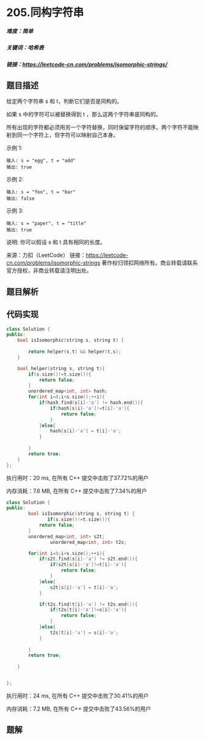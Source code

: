 # 205.同构字符串

##### 难度：简单

##### 关键词：哈希表

##### 链接：https://leetcode-cn.com/problems/isomorphic-strings/

## 题目描述

给定两个字符串 s 和 t，判断它们是否是同构的。

如果 s 中的字符可以被替换得到 t ，那么这两个字符串是同构的。

所有出现的字符都必须用另一个字符替换，同时保留字符的顺序。两个字符不能映射到同一个字符上，但字符可以映射自己本身。

示例 1:

```
输入: s = "egg", t = "add"
输出: true
```

示例 2:

```
输入: s = "foo", t = "bar"
输出: false
```

示例 3:

```
输入: s = "paper", t = "title"
输出: true
```

说明:
你可以假设 s 和 t 具有相同的长度。

来源：力扣（LeetCode）
链接：https://leetcode-cn.com/problems/isomorphic-strings
著作权归领扣网络所有。商业转载请联系官方授权，非商业转载请注明出处。

## 题目解析

## 代码实现

```c++
class Solution {
public:
    bool isIsomorphic(string s, string t) {
        
        return helper(s,t) && helper(t,s);
    }

    bool helper(string s, string t){
        if(s.size()!=t.size()){
            return false;
        }
        unordered_map<int, int> hash;
        for(int i=0;i<s.size();++i){
            if(hash.find(s[i]-'a') != hash.end()){
                if(hash[s[i]-'a']!=t[i]-'a'){
                    return false;
                }
            }else{
                hash[s[i]-'a'] = t[i]-'a';
            }
            
        }
        return true;
    }
};
```

执行用时：20 ms, 在所有 C++ 提交中击败了37.72%的用户

内存消耗：7.6 MB, 在所有 C++ 提交中击败了7.34%的用户

```c++
class Solution {
public:
    	bool isIsomorphic(string s, string t) {
               if(s.size()!=t.size()){
            return false;
        }
        unordered_map<int, int> s2t;
                unordered_map<int, int> t2s;

        for(int i=0;i<s.size();++i){
            if(s2t.find(s[i]-'a') != s2t.end()){
                if(s2t[s[i]-'a']!=t[i]-'a'){
                    return false;
                }
            }else{
                s2t[s[i]-'a'] = t[i]-'a';
            }

            if(t2s.find(t[i]-'a') != t2s.end()){
                if(t2s[t[i]-'a']!=s[i]-'a'){
                    return false;
                }
            }else{
                t2s[t[i]-'a'] = s[i]-'a';
            }
            
        }
        return true;
    
    }


};
```

执行用时：24 ms, 在所有 C++ 提交中击败了30.41%的用户

内存消耗：7.2 MB, 在所有 C++ 提交中击败了43.56%的用户

## 题解

